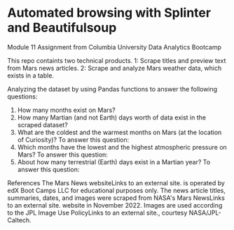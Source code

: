 # Automated browsing with Splinter and Beautifulsoup
Module 11 Assignment from Columbia University Data Analytics Bootcamp

This repo containts two technical products. 
1: Scrape titles and preview text from Mars news articles.
2: Scrape and analyze Mars weather data, which exists in a table.

Analyzing the dataset by using Pandas functions to answer the following questions:

1. How many months exist on Mars?
2. How many Martian (and not Earth) days worth of data exist in the scraped dataset?
3. What are the coldest and the warmest months on Mars (at the location of Curiosity)? To answer this question:
4. Which months have the lowest and the highest atmospheric pressure on Mars? To answer this question:
5. About how many terrestrial (Earth) days exist in a Martian year? To answer this question:

References
The Mars News websiteLinks to an external site. is operated by edX Boot Camps LLC for educational purposes only. The news article titles, summaries, dates, and images were scraped from NASA's Mars NewsLinks to an external site. website in November 2022. Images are used according to the JPL Image Use PolicyLinks to an external site., courtesy NASA/JPL-Caltech.
